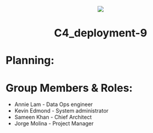 <p align="center">
<img src="https://github.com/kura-labs-org/kuralabs_deployment_1/blob/main/Kuralogo.png">
</p>
<h1 align="center">C4_deployment-9<h1> 

# Planning:

# Group Members & Roles:

- Annie Lam - Data Ops engineer
- Kevin Edmond - System administrator
- Sameen Khan - Chief Architect
- Jorge Molina - Project Manager

